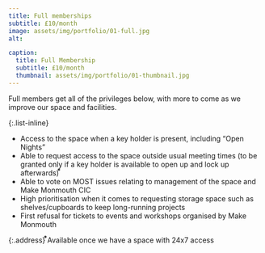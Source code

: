 ```yaml
---
title: Full memberships
subtitle: £10/month
image: assets/img/portfolio/01-full.jpg
alt: 

caption:
  title: Full Membership
  subtitle: £10/month
  thumbnail: assets/img/portfolio/01-thumbnail.jpg
---
```

Full members get all of the privileges below, with more to come as we improve our space and facilities.

{:.list-inline}
- Access to the space when a key holder is present, including “Open Nights”
- Able to request access to the space outside usual meeting times (to be granted only if a key holder is available to open up and lock up afterwards) ⃰
- Able to vote on MOST issues relating to management of the space and Make Monmouth CIC
- High prioritisation when it comes to requesting storage space such as shelves/cupboards to keep long-running projects
- First refusal for tickets to events and workshops organised by Make Monmouth


{:.address}
⃰Available once we have a space with 24x7 access
